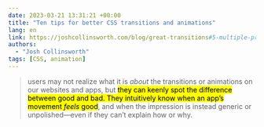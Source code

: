 ```yaml
---
date: 2023-03-21 13:31:21 +00:00
title: "Ten tips for better CSS transitions and animations"
lang: en
link: https://joshcollinsworth.com/blog/great-transitions#5-multiple-properties-multiple-easings
authors:
  - "Josh Collinsworth"
tags: [CSS, animation]
---
```


> users may not realize what it is *about* the transitions or animations on our websites and apps, but <mark>they can keenly spot the difference between good and bad. They intuitively know when an app’s movement *feels* good</mark>, and when the impression is instead generic or unpolished—even if they can’t explain how or why.
